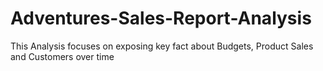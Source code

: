 # Adventures-Sales-Report-Analysis
This Analysis focuses on exposing key fact about Budgets,  Product Sales and Customers over time
